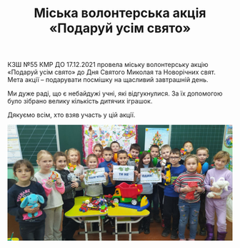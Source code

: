 ﻿---
title: Міська волонтерська акція «Подаруй усім свято»
---

КЗШ №55 КМР ДО 17.12.2021 провела міську волонтерську акцію «Подаруй усім свято» до Дня Святого Миколая та Новорічних свят. Мета акції – подарувати посмішку на щасливий завтрашній день.

Ми дуже раді, що є небайдужі учні, які відгукнулися. За їх допомогою було зібрано велику кількість дитячих іграшок. 

Дякуємо всім, хто взяв участь у цій акції.

![](photo.jpg)

<youtube id="sqvroMG4N80"></youtube>